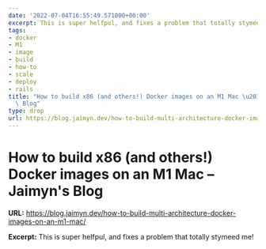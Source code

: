 ```yaml
---
date: '2022-07-04T16:55:49.571000+00:00'
excerpt: This is super helfpul, and fixes a problem that totally stymeed me!
tags:
- docker
- M1
- image
- build
- how-to
- scale
- deploy
- rails
title: "How to build x86 (and others!) Docker images on an M1 Mac \u2013 Jaimyn's\
  \ Blog"
type: drop
url: https://blog.jaimyn.dev/how-to-build-multi-architecture-docker-images-on-an-m1-mac/
---
```


# How to build x86 (and others!) Docker images on an M1 Mac – Jaimyn's Blog

**URL:** https://blog.jaimyn.dev/how-to-build-multi-architecture-docker-images-on-an-m1-mac/

**Excerpt:** This is super helfpul, and fixes a problem that totally stymeed me!
